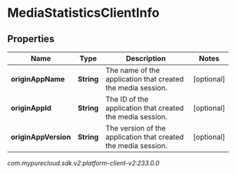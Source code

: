 # MediaStatisticsClientInfo


## Properties

| Name | Type | Description | Notes |
| ------------ | ------------- | ------------- | ------------- |
| **originAppName** | **String** | The name of the application that created the media session. |  [optional] |
| **originAppId** | **String** | The ID of the application that created the media session. |  [optional] |
| **originAppVersion** | **String** | The version of the application that created the media session. |  [optional] |




_com.mypurecloud.sdk.v2:platform-client-v2:233.0.0_
